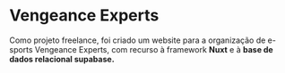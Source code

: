 # Vengeance Experts

Como projeto freelance, foi criado um website para a organização de e-sports Vengeance Experts, com recurso à framework **Nuxt** e à **base de dados relacional supabase.**

